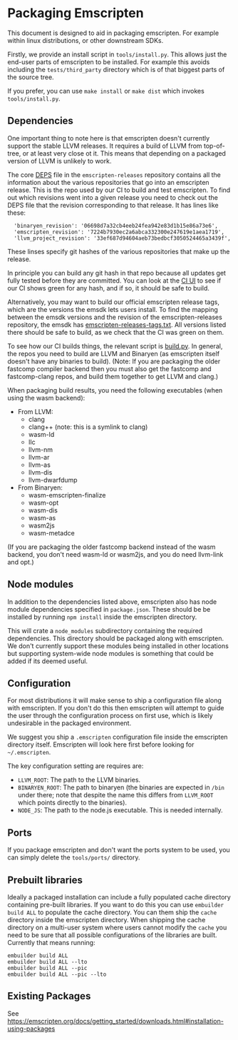 Packaging Emscripten
====================

This document is designed to aid in packaging emscripten.  For example within
linux distributions, or other downstream SDKs.

Firstly, we provide an install script in `tools/install.py`.  This allows
just the end-user parts of emscripten to be installed.  For example this avoids
including the `tests/third_party` directory which is of that biggest parts 
of the source tree.

If you prefer, you can use `make install` or `make dist` which invokes
`tools/install.py`.

Dependencies
------------

One important thing to note here is that emscripten doesn't currently support
the stable LLVM releases.  It requires a build of LLVM from top-of-tree, or at
least very close ot it.  This means that depending on a packaged version of LLVM
is unlikely to work.

The core
[DEPS](https://chromium.googlesource.com/emscripten-releases/+/refs/heads/master/DEPS)
file in the `emscripten-releases` repository contains all the information about
the various repositories that go into an emscripten release. This is the repo
used by our CI to build and test emscripten.  To find out which revisions went
into a given release you need to check out the DEPS file that the revision
corresponding to that release.  It has lines like these:

```
  'binaryen_revision': '06698d7a32cb4eeb24fea942e83d1b15e86a73e6',
  'emscripten_revision': '7224b7930ec2a6abca332300e247619e1aea1719',
  'llvm_project_revision': '33ef687d94604aeb73bedbcf3050524465a3439f',
```

These linses specify git hashes of the various repositories that make up the
release.

In principle you can build any git hash in that repo because all updates get
fully tested before they are committed. You can look at the
[CI UI](https://ci.chromium.org/p/emscripten-releases/g/main/console) to see
if our CI shows green for any hash, and if so, it should be safe to build.

Alternatively, you may want to build our official emscripten release tags, which
are the versions the emsdk lets users install. To find the mapping between the
emsdk versions and the revision of the emscripten-releases repository, the emsdk
has
[emscripten-releases-tags.txt](https://github.com/emscripten-core/emsdk/blob/master/emscripten-releases-tags.txt).
All versions listed there should be safe to build, as we check that the CI
was green on them.

To see how our CI builds things, the relevant script is
[build.py](https://github.com/WebAssembly/waterfall/blob/master/src/build.py).
In general, the repos you need to build are LLVM and Binaryen (as emscripten
itself doesn't have any binaries to build). (Note: If you are packaging the older
fastcomp compiler backend then you must also get the fastcomp and fastcomp-clang
repos, and build them together to get LLVM and clang.)

When packaging build results, you need the following executables (when using
the wasm backend):

  * From LLVM:
    * clang
    * clang++ (note: this is a symlink to clang)
    * wasm-ld
    * llc
    * llvm-nm
    * llvm-ar
    * llvm-as
    * llvm-dis
    * llvm-dwarfdump
  * From Binaryen:
    * wasm-emscripten-finalize
    * wasm-opt
    * wasm-dis
    * wasm-as
    * wasm2js
    * wasm-metadce

(If you are packaging the older fastcomp backend instead of the wasm backend,
you don't need wasm-ld or wasm2js, and you do need llvm-link and opt.)

Node modules
------------

In addition to the dependencies listed above, emscripten also has node module
dependencies specified in `package.json`.  These should be be installed by
running `npm install` inside the emscripten directory.

This will crate a `node_modules` subdirectory containing the required
dependencies.  This directory should be packaged along with emscripten.  We
don't currently support these modules being installed in other locations but
supporting system-wide node modules is something that could be added if its
deemed useful.


Configuration
-------------

For most distributions it will make sense to ship a configuration file along
with emscripten.  If you don't do this then emscripten will attempt to guide the
user through the configuration process on first use, which is likely
undesirable in the packaged environment.

We suggest you ship a `.emscripten` configuration file inside the emscripten
directory itself.  Emscripten will look here first before looking for
`~/.emscripten`.

The key configuration setting are requires are:

 * `LLVM_ROOT`: The path to the LLVM binaries.
 * `BINARYEN_ROOT`: The path to binaryen (the binaries are expected in `/bin`
   under there; note that despite the name this differs from `LLVM_ROOT` which
   points directly to the binaries).
 * `NODE_JS`: The path to the node.js executable. This is needed internally.

Ports
-----

If you package emscripten and don't want the ports system to be used, you can
simply delete the `tools/ports/` directory.

Prebuilt libraries
------------------

Ideally a packaged installation can include a fully populated cache directory
containing pre-built libraries.  If you want to do this you can use
`embuilder build ALL` to populate the cache directory.  You can them ship the
`cache` directory inside the emscripten directory.  When shipping the cache
directory on a multi-user system where users cannot modify the `cache` you need
to be sure that all possible configurations of the libraries are built.
Currently that means running:

```
embuilder build ALL
embuilder build ALL --lto
embuilder build ALL --pic
embuilder build ALL --pic --lto
```

Existing Packages
-----------------

See https://emscripten.org/docs/getting_started/downloads.html#installation-using-packages
